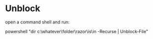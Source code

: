 #  Unblock 

open a command shell and run:

powershell "dir c:\whatever\folder\razor\is\in -Recurse | Unblock-File"
 
